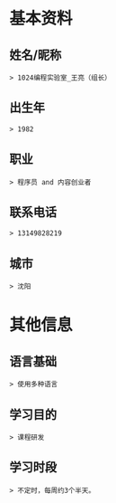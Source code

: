 # 基本资料
## 姓名/昵称
    > 1024编程实验室_王亮（组长）
## 出生年
    > 1982
## 职业
    > 程序员 and 内容创业者
## 联系电话
    > 13149828219
## 城市
    > 沈阳
# 其他信息
## 语言基础
    > 使用多种语言
## 学习目的
    > 课程研发
## 学习时段
    > 不定时，每周约3个半天。